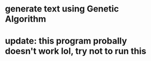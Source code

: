 # generate text using Genetic Algorithm
# update: this program probally doesn't work lol, try not to run this